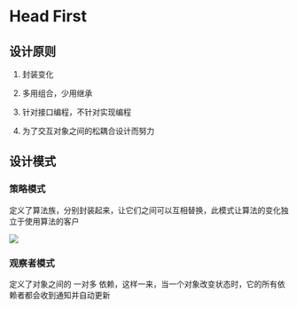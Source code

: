 # Head First

## 设计原则

1. 封装变化

2. 多用组合，少用继承

3. 针对接口编程，不针对实现编程

4. 为了交互对象之间的松耦合设计而努力

## 设计模式

### 策略模式

定义了算法族，分别封装起来，让它们之间可以互相替换，此模式让算法的变化独立于使用算法的客户

![](https://xiao060.oss-cn-hangzhou.aliyuncs.com/md/202309262319624.png)

### 观察者模式

定义了对象之间的 一对多 依赖，这样一来，当一个对象改变状态时，它的所有依赖者都会收到通知并自动更新
